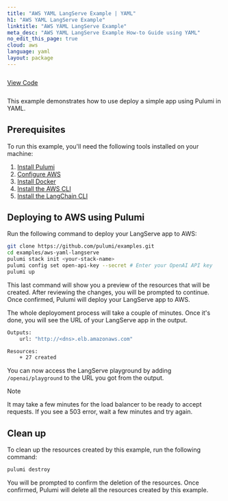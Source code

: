 ```yaml
---
title: "AWS YAML LangServe Example | YAML"
h1: "AWS YAML LangServe Example"
linktitle: "AWS YAML LangServe Example"
meta_desc: "AWS YAML LangServe Example How-to Guide using YAML"
no_edit_this_page: true
cloud: aws
language: yaml
layout: package
---
```


<!-- WARNING: this page was generated by a tool. Do not edit it by hand. -->
<!-- To change it, please see https://github.com/pulumi/registry/tree/master/tools/mktutorial. -->

<p class="mb-4 inline-flex items-center">
    <a class="rounded-md font-display text-lg text-white bg-white border-2 border-blue-600 px-3 mr-2 whitespace-no-wrap hover:text-white" style="height: 45px; line-height: 41px;" href="https://github.com/pulumi/examples/tree/master/aws-yaml-langserve" target="_blank">
        <span class="flex items-center">
            <i class="fab fa-github pr-1.5"></i>
            <span>View Code</span>
        </span>
    </a>
</p>


This example demonstrates how to use deploy a simple app using Pulumi in YAML.

## Prerequisites

To run this example, you'll need the following tools installed on your machine:

1. [Install Pulumi](https://www.pulumi.com/docs/install/)
2. [Configure AWS](https://www.pulumi.com/docs/intro/cloud-providers/aws/setup/)
3. [Install Docker](https://docs.docker.com/get-docker/)
4. [Install the AWS CLI](https://docs.aws.amazon.com/cli/latest/userguide/getting-started-install.html)
5. [Install the LangChain CLI](https://python.langchain.com/docs/langserve#installation)

## Deploying to AWS using Pulumi

Run the following command to deploy your LangServe app to AWS:

```bash
git clone https://github.com/pulumi/examples.git
cd examples/aws-yaml-langserve
pulumi stack init <your-stack-name>
pulumi config set open-api-key --secret # Enter your OpenAI API key
pulumi up
```

This last command will show you a preview of the resources that will be created. After reviewing the changes, you will be prompted to continue. Once confirmed, Pulumi will deploy your LangServe app to AWS.

The whole deployoment process will take a couple of minutes. Once it's done, you will see the URL of your LangServe app in the output.

```bash
Outputs:
    url: "http://<dns>.elb.amazonaws.com"

Resources:
    + 27 created
```

You can now access the LangServe playground by adding `/openai/playground` to the URL you got from the output.

> [!NOTE]  
> It may take a few minutes for the load balancer to be ready to accept requests. If you see a 503 error, wait a few minutes and try again.

## Clean up

To clean up the resources created by this example, run the following command:

```bash
pulumi destroy
```

You will be prompted to confirm the deletion of the resources. Once confirmed, Pulumi will delete all the resources created by this example.

